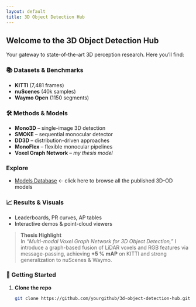 ```yaml
---
layout: default
title: 3D Object Detection Hub
---
```


## Welcome to the **3D Object Detection Hub**

Your gateway to state-of-the-art 3D perception research. Here you’ll find:

### 📚 Datasets & Benchmarks
- **KITTI** (7,481 frames)  
- **nuScenes** (40k samples)  
- **Waymo Open** (1150 segments)

### 🛠️ Methods & Models
- **Mono3D** – single-image 3D detection  
- **SMOKE** – sequential monocular detector  
- **DD3D** – distribution-driven approaches  
- **MonoFlex** – flexible monocular pipelines  
- **Voxel Graph Network** – _my thesis model_  

### Explore
- [Models Database](/models/) ← click here to browse all the published 3D-OD models

### 📈 Results & Visuals
- Leaderboards, PR curves, AP tables  
- Interactive demos & point-cloud viewers

> **Thesis Highlight**  
> In _“Multi-modal Voxel Graph Network for 3D Object Detection,”_ I introduce a graph-based fusion of LiDAR voxels and RGB features via message-passing, achieving **+5 % mAP** on KITTI and strong generalization to nuScenes & Waymo.

### 🚀 Getting Started
1. **Clone the repo**  
   ```bash
   git clone https://github.com/yourgithub/3d-object-detection-hub.git
